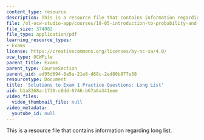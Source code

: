 ```yaml
---
content_type: resource
description: This is a resource file that contains information regarding long list.
file: /ol-ocw-studio-app/courses/18-05-introduction-to-probability-and-statistics-spring-2014/b1a8268a1730c8dd0746b67a6a341eee_MIT18_05S14_Pr_Ex1_Lng_Sol.pdf
file_size: 374082
file_type: application/pdf
learning_resource_types:
- Exams
license: https://creativecommons.org/licenses/by-nc-sa/4.0/
ocw_type: OCWFile
parent_title: Exams
parent_type: CourseSection
parent_uid: ad95d694-8a5a-21e8-d68c-2ed80b877e38
resourcetype: Document
title: 'Solutions to Exam 1 Practice Questions: Long List'
uid: b1a8268a-1730-c8dd-0746-b67a6a341eee
video_files:
  video_thumbnail_file: null
video_metadata:
  youtube_id: null
---
```

This is a resource file that contains information regarding long list.